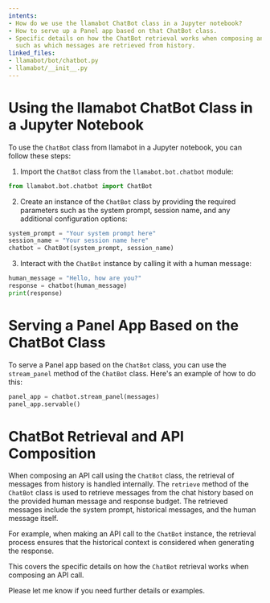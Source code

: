 ```yaml
---
intents:
- How do we use the llamabot ChatBot class in a Jupyter notebook?
- How to serve up a Panel app based on that ChatBot class.
- Specific details on how the ChatBot retrieval works when composing an API call,
  such as which messages are retrieved from history.
linked_files:
- llamabot/bot/chatbot.py
- llamabot/__init__.py
---
```


# Using the llamabot ChatBot Class in a Jupyter Notebook

To use the `ChatBot` class from llamabot in a Jupyter notebook, you can follow these steps:

1. Import the `ChatBot` class from the `llamabot.bot.chatbot` module:

```python
from llamabot.bot.chatbot import ChatBot
```

2. Create an instance of the `ChatBot` class by providing the required parameters such as the system prompt, session name, and any additional configuration options:

```python
system_prompt = "Your system prompt here"
session_name = "Your session name here"
chatbot = ChatBot(system_prompt, session_name)
```

3. Interact with the `ChatBot` instance by calling it with a human message:

```python
human_message = "Hello, how are you?"
response = chatbot(human_message)
print(response)
```

# Serving a Panel App Based on the ChatBot Class

To serve a Panel app based on the `ChatBot` class, you can use the `stream_panel` method of the `ChatBot` class. Here's an example of how to do this:

```python
panel_app = chatbot.stream_panel(messages)
panel_app.servable()
```

# ChatBot Retrieval and API Composition

When composing an API call using the `ChatBot` class, the retrieval of messages from history is handled internally. The `retrieve` method of the `ChatBot` class is used to retrieve messages from the chat history based on the provided human message and response budget. The retrieved messages include the system prompt, historical messages, and the human message itself.

For example, when making an API call to the `ChatBot` instance, the retrieval process ensures that the historical context is considered when generating the response.

This covers the specific details on how the `ChatBot` retrieval works when composing an API call.

Please let me know if you need further details or examples.
